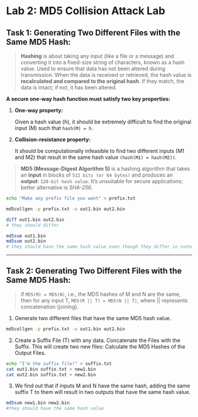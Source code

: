 # Lab 2: MD5 Collision Attack Lab

## Task 1: Generating Two Different Files with the Same MD5 Hash:
> **Hashing** is about taking any input (like a file or a message) and converting it into a fixed-size string of characters, known as a hash value.
> Used to ensure that data has not been altered during transmission. When the data is received or retrieved, the hash value is **recalculated and compared to the original hash**. If they match, the data is intact; if not, it has been altered.

**A secure one-way hash function must satisfy two key properties:**
   1. **One-way property:**
   
      Given a hash value (h), it should be extremely difficult to find the original input (M) such that `hash(M) = h`.
   2. **Collision-resistance property:**
   
      It should be computationally infeasible to find two different inputs (M1 and M2) that result in the same hash value `(hash(M1) = hash(M2))`.
      

> **MD5 (Message-Digest Algorithm 5)** is a hashing algorithm that takes an **input** in blocks of `512 bits (or 64 bytes)` and produces an **output**: `128-bit hash value`. It’s unsuitable for secure applications; better alternative is *SHA-256*.

```bash
echo "Make any prefix file you want" > prefix.txt

md5collgen -p prefix.txt -o out1.bin out2.bin

diff out1.bin out2.bin
# they should differ

md5sum out1.bin
md5sum out2.bin
# they should have the same hash value even though they differ in content
```

---
## Task 2: Generating Two Different Files with the Same MD5 Hash:
> if `MD5(M) = MD5(N)`, i.e., the MD5 hashes of M and N are the same, then for any input T, `MD5(M || T) = MD5(N || T)`, where || represents concatenation (joining).

1.	Generate two different files that have the same MD5 hash value.
```bash
md5collgen -p prefix.txt -o out1.bin out2.bin
```
2.	Create a Suffix File (T) with any data. Concatenate the Files with the Suffix. This will create two new files: Calculate the MD5 Hashes of the Output Files.
```bash
echo "I'm the suffix file!" > suffix.txt
cat out1.bin suffix.txt > new1.bin
cat out2.bin suffix.txt > new2.bin
```
3.	We find out that if inputs M and N have the same hash, adding the same suffix T to them will result in two outputs that have the same hash value.
```bash
md5sum new1.bin new2.bin
#they should have the same hash value
```
